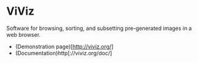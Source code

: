 # ViViz

Software for browsing, sorting, and subsetting pre-generated images in a web browser.

* (Demonstration page)[http://viviz.org/]
* (Documentation)http[://viviz.org/doc/]